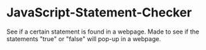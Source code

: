 # JavaScript-Statement-Checker
See if a certain statement is found in a webpage. Made to see if the statements "true" or "false" will pop-up in a webpage.
